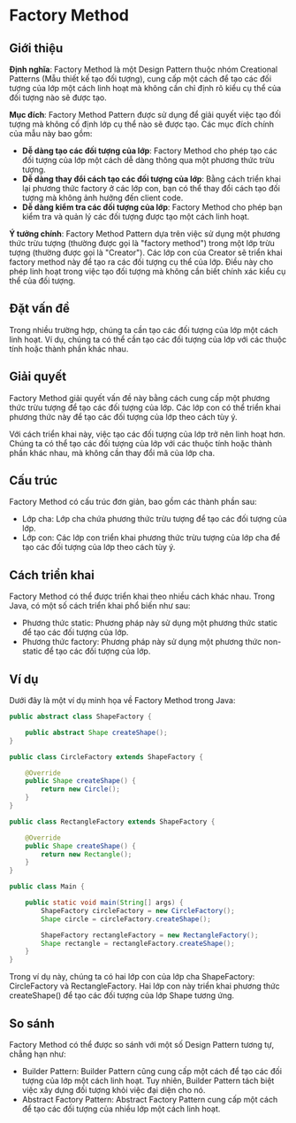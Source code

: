 # Factory Method

## Giới thiệu

**Định nghĩa**: Factory Method là một Design Pattern thuộc nhóm Creational Patterns (Mẫu thiết kế tạo đối tượng), cung cấp một cách để tạo các đối tượng của lớp một cách linh hoạt mà không cần chỉ định rõ kiểu cụ thể của đối tượng nào sẽ được tạo. 

**Mục đích**: Factory Method Pattern được sử dụng để giải quyết việc tạo đối tượng mà không cố định lớp cụ thể nào sẽ được tạo. Các mục đích chính của mẫu này bao gồm:
  - **Dễ dàng tạo các đối tượng của lớp**: Factory Method cho phép tạo các đối tượng của lớp một cách dễ dàng thông qua một phương thức trừu tượng.
  - **Dễ dàng thay đổi cách tạo các đối tượng của lớp**: Bằng cách triển khai lại phương thức factory ở các lớp con, bạn có thể thay đổi cách tạo đối tượng mà không ảnh hưởng đến client code.
  - **Dễ dàng kiểm tra các đối tượng của lớp**: Factory Method cho phép bạn kiểm tra và quản lý các đối tượng được tạo một cách linh hoạt.

**Ý tưởng chính**: Factory Method Pattern dựa trên việc sử dụng một phương thức trừu tượng (thường được gọi là "factory method") trong một lớp trừu tượng (thường được gọi là "Creator"). Các lớp con của Creator sẽ triển khai factory method này để tạo ra các đối tượng cụ thể của lớp. Điều này cho phép linh hoạt trong việc tạo đối tượng mà không cần biết chính xác kiểu cụ thể của đối tượng.


## Đặt vấn đề

Trong nhiều trường hợp, chúng ta cần tạo các đối tượng của lớp một cách linh hoạt. Ví dụ, chúng ta có thể cần tạo các đối tượng của lớp với các thuộc tính hoặc thành phần khác nhau.

## Giải quyết

Factory Method giải quyết vấn đề này bằng cách cung cấp một phương thức trừu tượng để tạo các đối tượng của lớp. Các lớp con có thể triển khai phương thức này để tạo các đối tượng của lớp theo cách tùy ý.

Với cách triển khai này, việc tạo các đối tượng của lớp trở nên linh hoạt hơn. Chúng ta có thể tạo các đối tượng của lớp với các thuộc tính hoặc thành phần khác nhau, mà không cần thay đổi mã của lớp cha.

## Cấu trúc

Factory Method có cấu trúc đơn giản, bao gồm các thành phần sau:

 - Lớp cha: Lớp cha chứa phương thức trừu tượng để tạo các đối tượng của lớp.
 - Lớp con: Các lớp con triển khai phương thức trừu tượng của lớp cha để tạo các đối tượng của lớp theo cách tùy ý.

## Cách triển khai

Factory Method có thể được triển khai theo nhiều cách khác nhau. Trong Java, có một số cách triển khai phổ biến như sau:

- Phương thức static: Phương pháp này sử dụng một phương thức static để tạo các đối tượng của lớp.
- Phương thức factory: Phương pháp này sử dụng một phương thức non-static để tạo các đối tượng của lớp.


## Ví dụ

Dưới đây là một ví dụ minh họa về Factory Method trong Java:

```java
public abstract class ShapeFactory {

    public abstract Shape createShape();
}

public class CircleFactory extends ShapeFactory {

    @Override
    public Shape createShape() {
        return new Circle();
    }
}

public class RectangleFactory extends ShapeFactory {

    @Override
    public Shape createShape() {
        return new Rectangle();
    }
}

public class Main {

    public static void main(String[] args) {
        ShapeFactory circleFactory = new CircleFactory();
        Shape circle = circleFactory.createShape();

        ShapeFactory rectangleFactory = new RectangleFactory();
        Shape rectangle = rectangleFactory.createShape();
    }
}

```

Trong ví dụ này, chúng ta có hai lớp con của lớp cha ShapeFactory: CircleFactory và RectangleFactory. Hai lớp con này triển khai phương thức createShape() để tạo các đối tượng của lớp Shape tương ứng.

## So sánh

Factory Method có thể được so sánh với một số Design Pattern tương tự, chẳng hạn như:

- Builder Pattern: Builder Pattern cũng cung cấp một cách để tạo các đối tượng của lớp một cách linh hoạt. Tuy nhiên, Builder Pattern tách biệt việc xây dựng đối tượng khỏi việc đại diện cho nó.
- Abstract Factory Pattern: Abstract Factory Pattern cung cấp một cách để tạo các đối tượng của nhiều lớp một cách linh hoạt.



